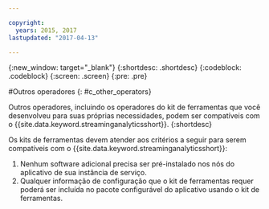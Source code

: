 ```yaml
---

copyright:
  years: 2015, 2017
lastupdated: "2017-04-13"

---
```


<!-- Attribute definitions -->
{:new_window: target="_blank"}
{:shortdesc: .shortdesc}
{:codeblock: .codeblock}
{:screen: .screen}
{:pre: .pre}

#Outros operadores
{: #c_other_operators}

Outros operadores, incluindo os operadores do kit de ferramentas que você desenvolveu para suas próprias necessidades, podem ser compatíveis com o
{{site.data.keyword.streaminganalyticsshort}}.
{:shortdesc}

Os kits de ferramentas devem atender aos critérios a seguir para serem compatíveis com o {{site.data.keyword.streaminganalyticsshort}}:

1. Nenhum software adicional precisa ser pré-instalado nos nós do aplicativo de sua instância de serviço.
2. Qualquer informação de configuração que o kit de ferramentas requer poderá ser incluída no pacote configurável do aplicativo usando
o kit de ferramentas.
